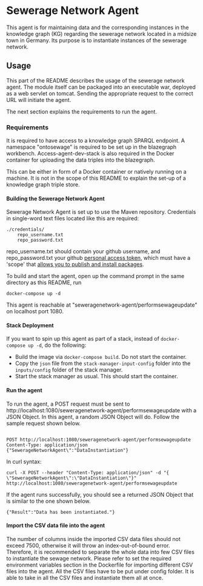 # Sewerage Network Agent
This agent is for maintaining data and the corresponding instances in the knowledge graph (KG) regarding the sewerage network located in a midsize town in Germany. Its purpose is to instantiate instances of the sewerage network. 

## Usage 
This part of the README describes the usage of the sewerage network agent. The module itself can be packaged into an executable war, deployed as a web servlet on tomcat. Sending the appropriate request to the correct URL will initiate the agent. 

The next section explains the requirements to run the agent.

### Requirements
It is required to have access to a knowledge graph SPARQL endpoint. A namespace "ontosewage" is required to be set up in the blazegraph workbench. Access-agent-dev-stack is also required in the Docker container for uploading the data triples into the blazegraph.

This can be either in form of a Docker container or natively running on a machine. It is not in the scope of this README to explain the set-up of a knowledge graph triple store. 

#### Building the Sewerage Network Agent

Sewerage Network Agent is set up to use the Maven repository. Credentials in single-word text files located like this are required:
```
./credentials/
    repo_username.txt
    repo_password.txt
```
repo_username.txt should contain your github username, and repo_password.txt your github [personal access token](https://docs.github.com/en/github/authenticating-to-github/creating-a-personal-access-token),
which must have a 'scope' that [allows you to publish and install packages](https://docs.github.com/en/packages/working-with-a-github-packages-registry/working-with-the-apache-maven-registry#authenticating-to-github-packages).

To build and start the agent, open up the command prompt in the same directory as this README, run
```
docker-compose up -d
```

This agent is reachable at "seweragenetwork-agent/performsewageupdate" on localhost port 1080.

#### Stack Deployment

If you want to spin up this agent as part of a stack, instead of `docker-compose up -d`, do the following:
- Build the image via `docker-compose build`. Do not start the container.
- Copy the `json` file from the `stack-manager-input-config` folder into the `inputs/config` folder of the stack manager.
- Start the stack manager as usual. This should start the container.

#### Run the agent
To run the agent, a POST request must be sent to http://localhost:1080/seweragenetwork-agent/performsewageupdate with a JSON Object. In this agent, a random JSON Object will do. Follow the sample request shown below.
```

POST http://localhost:1080/seweragenetwork-agent/performsewageupdate
Content-Type: application/json
{"SewerageNetworkAgent\":"DataInstantiation"}
```

In curl syntax:
```
curl -X POST --header "Content-Type: application/json" -d "{
\"SewerageNetworkAgent\":\"DataInstantiation\"}"  http://localhost:1080/seweragenetwork-agent/performsewageupdate
```

If the agent runs successfully, you should see a returned JSON Object that is similar to the one shown below.
```
{"Result":"Data has been instantiated."}
```

#### Import the CSV data file into the agent
The number of columns inside the imported CSV data files should not exceed 7500, otherwise it will throw an index-out-of-bound error. Therefore, it is recommended to separate the whole data into few CSV files to instantiate the sewage network. Please refer to set the required environment variables section in the Dockerfile for importing different CSV files into the agent. All the CSV files have to be put under config folder. It is able to take in all the CSV files and instantiate them all at once.
